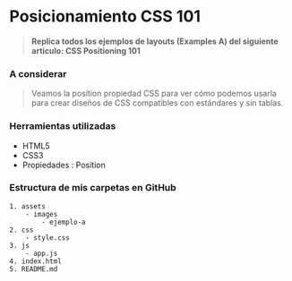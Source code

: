 # Posicionamiento CSS 101 #

> __Replica todos los ejemplos de layouts (Examples A) del siguiente artículo: CSS Positioning 101__


### A considerar ###

> Veamos la position propiedad CSS para ver cómo podemos usarla para crear diseños de CSS compatibles con estándares y sin tablas.


### Herramientas utilizadas ###

- HTML5
- CSS3
- Propiedades : Position

### Estructura de mis carpetas en GitHub ###
```Ejemplo A
1. assets
    - images
        - ejemplo-a
2. css
    - style.css
3. js
    - app.js
4. index.html
5. README.md
```